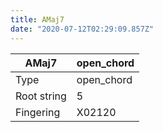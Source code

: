 ```yaml
---
title: AMaj7
date: "2020-07-12T02:29:09.857Z"
---
```


|AMaj7|open_chord|
|---|---|
|Type|open_chord|
|Root string|5|
|Fingering|X02120|


